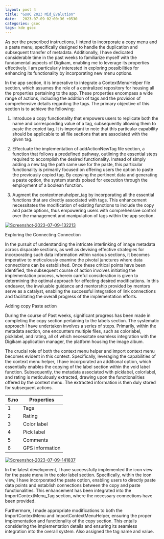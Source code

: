 ```yaml
---
layout: post 4
title: "GsoC 2023 Mid_Evalution"
date:   2023-07-09 02:00:36 +0530
categories: gsoc
tags: kde gsoc
---
```

As per the prescribed instructions, I intend to incorporate a copy menu and a paste menu, specifically designed to handle the duplication and subsequent transfer of metadata. Additionally, I have dedicated considerable time in the past weeks to familiarize myself with the fundamental aspects of Digikam, enabling me to leverage its properties effectively. I am particularly interested in exploring possibilities for enhancing its functionality by incorporating new menu options.

In the app section, it is imperative to integrate a ContextMenuHelper file section, which assumes the role of a centralized repository for housing all the properties pertaining to the app. These properties encompass a wide range of actions, including the addition of tags and the provision of comprehensive details regarding the tags. The primary objective of this section is to achieve the following:

1. Introduce a copy functionality that empowers users to replicate both the name and corresponding value of a tag, subsequently allowing them to paste the copied tag. It is important to note that this particular capability should be applicable to all file sections that are associated with the given tag.

2. Effectuate the implementation of addActionNewTag file section, a function that follows a predefined pathway, outlining the essential steps required to accomplish the desired functionality. Instead of simply adding a new tag the path same use for the paste, this particular functionality is primarily focused on offering users the option to paste the previously copied tag. By copying the pertinent data and generating a paste option, the system stands poised for execution through the employment of a boolean function.

3. Augment the contextmenuhelper_tag by incorporating all the essential functions that are directly associated with tags. This enhancement necessitates the modification of existing functions to include the copy and paste options, thus empowering users with comprehensive control over the management and manipulation of tags within the app section.
   
<a href="https://ibb.co/p0rFQVc"><img src="https://i.ibb.co/HFp8Cw6/Screenshot-2023-07-09-132213.png" alt="Screenshot-2023-07-09-132213" border="0"></a>

Exploring the Connecting Connection

In the pursuit of understanding the intricate interlinking of image metadata across disparate sections, as well as devising effective strategies for incorporating such data information within various sections, it becomes imperative to meticulously examine the pivotal junctures where data connections can be established. Once these critical points have been identified, the subsequent course of action involves initiating the implementation process, wherein careful consideration is given to determining the optimal approach for effecting desired modifications. In this endeavor, the invaluable guidance and mentorship provided by mentors serve as a catalyst, enabling the successful integration of link connections and facilitating the overall progress of the implementation efforts.

Adding copy Paste action

During the course of Past weeks, significant progress has been made in completing the copy section pertaining to the labels section. The systematic approach I have undertaken involves a series of steps. Primarily, within the metadata section, one encounters multiple files, such as colorlabel, picklabel, and rating, all of which necessitate seamless integration with the Digikam application manager, the platform housing the image album.

The crucial role of both the context menu helper and import context menu becomes evident in this context. Specifically, leveraging the capabilities of the context menu helper, I have incorporated an additional option, which essentially enables the copying of the label section within the void label function. Subsequently, the metadata associated with picklabel, colorlabel, and rating is meticulously extracted, drawing upon the functionalities offered by the context menu. The extracted information is then duly stored for subsequent actions.

| S.no          | Properties    |
| ------------- | ------------- |
| 1  | Tags  |
| 2 |  Rating |
| 3 | Color label  |
| 4 | Pick label  |
| 5 | Comments  |
| 6 | GPS information |

<a href="https://ibb.co/r0MjkLv"><img src="https://i.ibb.co/54v0Tz2/Screenshot-2023-07-09-141837.png" alt="Screenshot-2023-07-09-141837" border="0"></a>

In the latest development, I have successfully implemented the icon view for the paste menu in the color label section. Specifically, within the icon view, I have incorporated the paste option, enabling users to directly paste data points and establish connections between the copy and paste functionalities. This enhancement has been integrated into the ImportContextMenu_Tag section, where the necessary connections have been provided.

Furthermore, I made appropriate modifications to both the ImportContextMenu and ImportContextMenuHelper, ensuring the proper implementation and functionality of the copy section. This entails considering the implementation details and ensuring its seamless integration into the overall system. Also assigned the tag name and value.
